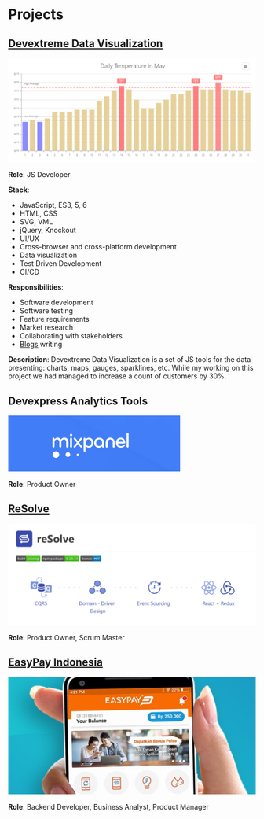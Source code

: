 # Projects

## [Devextreme Data Visualization](https://js.devexpress.com/Overview/Charts/)

![](dx-chart-titul.png)

**Role**: JS Developer

**Stack**:
- JavaScript, ES3, 5, 6
- HTML, CSS
- SVG, VML
- jQuery, Knockout
- UI/UX
- Cross-browser and cross-platform development
- Data visualization
- Test Driven Development
- CI/CD

**Responsibilities**:
- Software development
- Software testing
- Feature requirements
- Market research
- Collaborating with stakeholders
- [Blogs](/blogs) writing

**Description**: Devextreme Data Visualization is a set of JS tools for the data presenting: charts, maps, gauges, sparklines, etc. While my working on this project we had managed to increase a count of customers by 30%.


## Devexpress Analytics Tools

![](mixpanel-titul.png)

**Role**: Product Owner

## [ReSolve](https://github.com/reimagined/resolve)

![](resolve-titul.png)

**Role**: Product Owner, Scrum Master

## [EasyPay Indonesia](https://easypay.co.id/)

![](easypay-titul.png)

**Role**: Backend Developer, Business Analyst, Product Manager